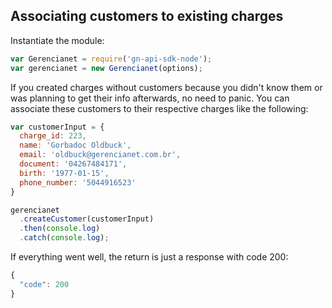 ## Associating customers to existing charges

Instantiate the module:

```js
var Gerencianet = require('gn-api-sdk-node');
var gerencianet = new Gerencianet(options);
```

If you created charges without customers because you didn't know them or was planning to get their info afterwards, no need to panic. You can associate these customers to their respective charges like the following:

```js
var customerInput = {
  charge_id: 223,
  name: 'Gorbadoc Oldbuck',
  email: 'oldbuck@gerencianet.com.br',
  document: '04267484171',
  birth: '1977-01-15',
  phone_number: '5044916523'
}

gerencianet
  .createCustomer(customerInput)
  .then(console.log)
  .catch(console.log);
```

If everything went well, the return is just a response with code 200:

```js
{
  "code": 200
}
```
